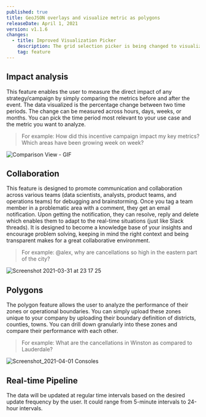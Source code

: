 ```yaml
---
published: true
title: GeoJSON overlays and visualize metric as polygons
releaseDate: April 1, 2021
version: v1.1.6
changes:
  - title: Improved Visualization Picker
    description: The grid selection picker is being changed to visualization picker and is more detailed. Changing visualization and rendering data to polygons/boundaries can be done via the new Visualization picker
    tag: feature
---
```


## Impact analysis

This feature enables the user to measure the direct impact of any strategy/campaign by simply comparing the metrics before and after the event. The data visualized is the percentage change between two time periods. The change can be measured across hours, days, weeks, or months. You can pick the time period most relevant to your use case and the metric you want to analyze.

> For example: How did this incentive campaign impact my key metrics? Which areas have been growing week on week?

![Comparison View - GIF](https://user-images.githubusercontent.com/37837123/113187530-98115100-9276-11eb-8e67-da20fa796285.gif)

## Collaboration

This feature is designed to promote communication and collaboration across various teams (data scientists, analysts, product teams, and operations teams) for debugging and brainstorming. Once you tag a team member in a problematic area with a comment, they get an email notification. Upon getting the notification, they can resolve, reply and delete which enables them to adapt to the real-time situations (just like Slack threads). It is designed to become a knowledge base of your insights and encourage problem solving, keeping in mind the right context and being transparent makes for a great collaborative environment.

> For example: @alex, why are cancellations so high in the eastern part of the city?

![Screenshot 2021-03-31 at 23 17 25](https://user-images.githubusercontent.com/37837123/113188104-43220a80-9277-11eb-9bd6-5d2fc595f45d.png)

## Polygons

The polygon feature allows the user to analyze the performance of their zones or operational boundaries. You can simply upload these zones unique to your company by uploading their boundary definition of districts, counties, towns. You can drill down granularly into these zones and compare their performance with each other.

> For example: What are the cancellations in Winston as compared to Lauderdale?

![Screenshot_2021-04-01 Consoles](https://user-images.githubusercontent.com/53584487/113272974-cc7a2100-92f9-11eb-8e12-1262b5078343.png)

## Real-time Pipeline

The data will be updated at regular time intervals based on the desired update frequency by the user. It could range from 5-minute intervals to 24-hour intervals.
